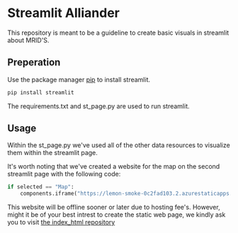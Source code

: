 # Streamlit Alliander

This repository is meant to be a guideline to create basic visuals in streamlit about MRID'S. 

## Preperation

Use the package manager [pip](https://pypi.org/project/streamlit/) to install streamlit.

```bash
pip install streamlit
```

The requirements.txt and st_page.py are used to run streamlit.

## Usage
Within the st_page.py we've used all of the other data resources to visualize them within the streamlit page.

It's worth noting that we've created a website for the map on the second streamlit page with the following code:
```python
if selected == "Map":
    components.iframe("https://lemon-smoke-0c2fad103.2.azurestaticapps.net/",height= 800)
```
This website will be offline sooner or later due to hosting fee's.
However, might it be of your best intrest to create the static web page, we kindly ask you to visit [the index_html repository](https://github.com/DinandK/index_html)
